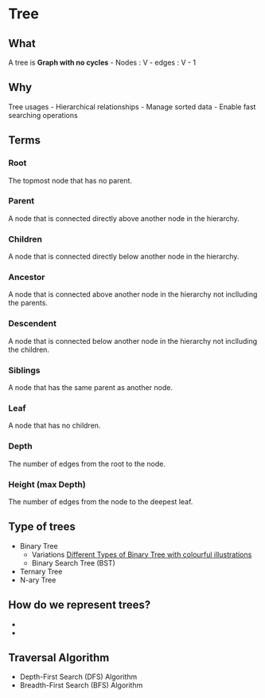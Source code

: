 
# Tree
## What
A tree is **Graph with no cycles**
    - Nodes : V
    - edges : V - 1

## Why
Tree usages
    - Hierarchical relationships
    - Manage sorted data
    - Enable fast searching operations

## Terms
### Root
The topmost node that has no parent.

### Parent
A node that is connected directly above another node in the hierarchy.

### Children
A node that is connected directly below another node in the hierarchy.

### Ancestor
A node that is connected above another node in the hierarchy not inclluding the parents.

### Descendent
A node that is connected below another node in the hierarchy not inclluding the children.

### Siblings
A node that has the same parent as another node.

### Leaf
A node that has no children.

### Depth
The number of edges from the root to the node.

### Height (max Depth)
The number of edges from the node to the deepest leaf.

## Type of trees
- Binary Tree
    - Variations [Different Types of Binary Tree with colourful illustrations](https://towardsdatascience.com/5-types-of-binary-tree-with-cool-illustrations-9b335c430254)
    - Binary Search Tree (BST)
- Ternary Tree
- N-ary Tree


## How do we represent trees?
- 
- 

## Traversal Algorithm
- Depth-First Search (DFS) Algorithm
- Breadth-First Search (BFS) Algorithm

<!-- 
## Tree Traversal
### Achieved by DFS
- Pre-Order
    - 1st time you visit
    - "Root", Left, Right
- In-Order
    - 2nd time you visit
    - Left, "Root",  Right
- Post-Order
    - 3rd time you visit
    - Left,  Right,  "Root"

https://www.youtube.com/watch?v=WLvU5EQVZqY

### Achieved by BSF
- Level-Order

[4 Types of Tree Traversal Algorithms](https://towardsdatascience.com/4-types-of-tree-traversal-algorithms-d56328450846) 

# Exercise
- https://leetcode.com/problems/binary-tree-inorder-traversal/
- https://leetcode.com/problems/same-tree/
- https://leetcode.com/problems/binary-tree-level-order-traversal/
- https://leetcode.com/problems/maximum-depth-of-binary-tree/
- https://leetcode.com/problems/path-sum/
- https://leetcode.com/problems/path-sum-ii/
- https://leetcode.com/problems/lowest-common-ancestor-of-a-binary-tree/
-->